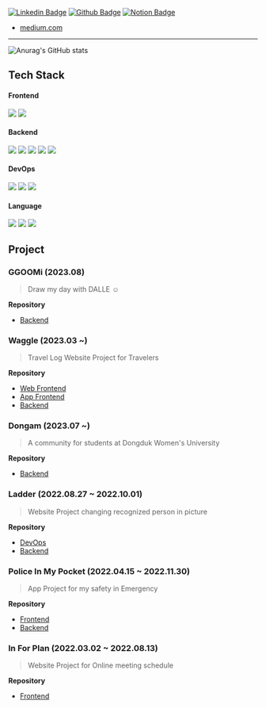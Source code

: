 [![Linkedin Badge](https://img.shields.io/badge/-LinkedIn-blue?style=flat-square&logo=LinkedIn&logoColor=white&link=https://www.linkedin.com/in/jiny1)](https://www.linkedin.com/in/jiny1) [![Github Badge](https://img.shields.io/badge/-Github-181717?style=flat-square&logo=GitHub&logoColor=white&link=https://github.com/yu-heejin)](https://github.com/yu-heejin) [![Notion Badge](https://img.shields.io/badge/-Notion-000000?style=flat-square&logo=Notion&logoColor=white&link=https://delicious-polyester-fd5.notion.site/Tech-Notion-v2-21495cc544804390bd35a829437b7942)](https://delicious-polyester-fd5.notion.site/Tech-Notion-v2-21495cc544804390bd35a829437b7942) 
* [medium.com](https://medium.com/me/stories/public)

---

![Anurag's GitHub stats](https://github-readme-stats.vercel.app/api?username=yu-heejin&count_private=true)  
## Tech Stack
#### Frontend
<img src="https://img.shields.io/badge/React Native-61DAFB?style=flat-square&logo=React&logoColor=black"/> <img src="https://img.shields.io/badge/React-61DAFB?style=flat-square&logo=React&logoColor=black"/>
#### Backend
<img src="https://img.shields.io/badge/Spring Boot-6DB33F?style=flat-square&logo=Spring Boot&logoColor=white"/> <img src="https://img.shields.io/badge/Spring Security-6DB33F?style=flat-square&logo=Spring Security&logoColor=white"/> <img src="https://img.shields.io/badge/Flask-000000?style=flat-square&logo=Flask&logoColor=white"/> <img src="https://img.shields.io/badge/NestJS-E0234E?style=flat-square&logo=NestJS&logoColor=white"/> <img src="https://img.shields.io/badge/Node.js-339933?style=flat-square&logo=Node.js&logoColor=white"/>
#### DevOps
<img src="https://img.shields.io/badge/Docker-2496ED?style=flat-square&logo=Docker&logoColor=white"/> <img src="https://img.shields.io/badge/Nginx-009639?style=flat-square&logo=Nginx&logoColor=white"/> <img src="https://img.shields.io/badge/GitHub Actions-2088FF?style=flat-square&logo=GitHub Actions&logoColor=white"/>
#### Language
<img src="https://img.shields.io/badge/Java-FFFFFF?style=flat-square&logo=OpenJDK&logoColor=black"/> <img src="https://img.shields.io/badge/JavaScript-F7DF1E?style=flat-square&logo=JavaScript&logoColor=black"/> <img src="https://img.shields.io/badge/TypeScript-3178C6?style=flat-square&logo=TypeScript&logoColor=black"/>

## Project
### GGOOMi (2023.08)
> Draw my day with DALLE ☺️
>
**Repository**
* [Backend](https://github.com/prompter-day-2023/backend)
### Waggle (2023.03 ~)
> Travel Log Website Project for Travelers
>
**Repository**
* [Web Frontend](https://github.com/WAGGLE-TEAM/WAGGLE_WEB_FRONTEND)
* [App Frontend](https://github.com/WAGGLE-TEAM/WAGGLE_APP_FRONTEND)
* [Backend](https://github.com/WAGGLE-TEAM/WAGGLE_BACKEND)
### Dongam (2023.07 ~)
> A community for students at Dongduk Women's University
>
**Repository**
* [Backend](https://github.com/kotlin-project-team/backend)
### Ladder (2022.08.27 ~ 2022.10.01)
> Website Project changing recognized person in picture
>
**Repository**
* [DevOps](https://github.com/2022-SeongNam-Team-C/Ladder-docker)
* [Backend](https://github.com/2022-SeongNam-Team-C/Ladder-Backend)
### Police In My Pocket (2022.04.15 ~ 2022.11.30)
> App Project for my safety in Emergency
>
**Repository**
* [Frontend](https://github.com/hanium-project/Police-in-my-pocket-frontend)
* [Backend](https://github.com/hanium-project/Police-in-my-pocket-backend)
### In For Plan (2022.03.02 ~ 2022.08.13)
> Website Project for Online meeting schedule
>
**Repository**
* [Frontend](https://github.com/team-g-techeer/In-For-Plan-Frontend)

